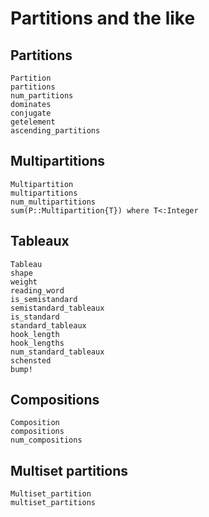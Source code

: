 # Partitions and the like

## Partitions
```@docs
Partition
partitions
num_partitions
dominates
conjugate
getelement
ascending_partitions
```

## Multipartitions
```@docs
Multipartition
multipartitions
num_multipartitions
sum(P::Multipartition{T}) where T<:Integer
```

## Tableaux
```@docs
Tableau
shape
weight
reading_word
is_semistandard
semistandard_tableaux
is_standard
standard_tableaux
hook_length
hook_lengths
num_standard_tableaux
schensted
bump!
```

## Compositions
```@docs
Composition
compositions
num_compositions
```


## Multiset partitions
```@docs
Multiset_partition
multiset_partitions
```